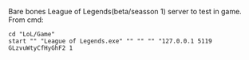 Bare bones League of Legends(beta/seasson 1) server to test in game.  
From cmd:  
```
cd "LoL/Game" 
start "" "League of Legends.exe" "" "" "" "127.0.0.1 5119 GLzvuWtyCfHyGhF2 1
```
